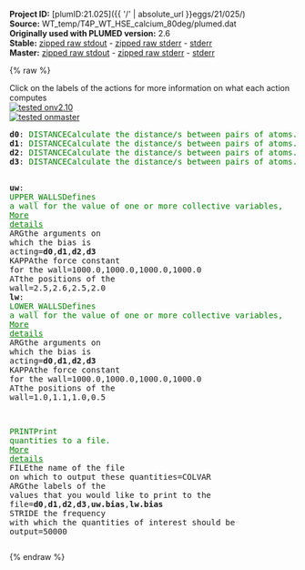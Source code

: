 **Project ID:** [plumID:21.025]({{ '/' | absolute_url }}eggs/21/025/)  
**Source:** WT_temp/T4P_WT_HSE_calcium_80deg/plumed.dat  
**Originally used with PLUMED version:** 2.6  
**Stable:** [zipped raw stdout](plumed.dat.plumed.stdout.txt.zip) - [zipped raw stderr](plumed.dat.plumed.stderr.txt.zip) - [stderr](plumed.dat.plumed.stderr)  
**Master:** [zipped raw stdout](plumed.dat.plumed_master.stdout.txt.zip) - [zipped raw stderr](plumed.dat.plumed_master.stderr.txt.zip) - [stderr](plumed.dat.plumed_master.stderr)  

{% raw %}
<div class="plumedpreheader">
<div class="headerInfo" id="value_details_data/WT_temp/T4P_WT_HSE_calcium_80deg/plumed.dat"> Click on the labels of the actions for more information on what each action computes </div>
<div class="containerBadge">
<div class="headerBadge"><a href="plumed.dat.plumed.stderr"><img src="https://img.shields.io/badge/v2.10-passing-green.svg" alt="tested onv2.10" /></a></div>
<div class="headerBadge"><a href="plumed.dat.plumed_master.stderr"><img src="https://img.shields.io/badge/master-passing-green.svg" alt="tested onmaster" /></a></div>
</div>
</div>
<pre class="plumedlisting">
<b name="data/WT_temp/T4P_WT_HSE_calcium_80deg/plumed.datd0" onclick='showPath("data/WT_temp/T4P_WT_HSE_calcium_80deg/plumed.dat","data/WT_temp/T4P_WT_HSE_calcium_80deg/plumed.datd0","data/WT_temp/T4P_WT_HSE_calcium_80deg/plumed.datd0","brown")'>d0</b>: <span class="plumedtooltip" style="color:green">DISTANCE<span class="right">Calculate the distance/s between pairs of atoms. <a href="https://www.plumed.org/doc-master/user-doc/html/DISTANCE" style="color:green">More details</a><i></i></span></span> <span class="plumedtooltip">ATOMS<span class="right">the pair of atom that we are calculating the distance between<i></i></span></span>=727,2885
<span style="display:none;" id="data/WT_temp/T4P_WT_HSE_calcium_80deg/plumed.datd0">The DISTANCE action with label <b>d0</b> calculates the following quantities:<table  align="center" frame="void" width="95%" cellpadding="5%"><tr><td width="5%"><b> Quantity </b>  </td><td><b> Description </b> </td></tr><tr><td width="5%">d0.value</td><td>the DISTANCE between this pair of atoms</td></tr></table></span><b name="data/WT_temp/T4P_WT_HSE_calcium_80deg/plumed.datd1" onclick='showPath("data/WT_temp/T4P_WT_HSE_calcium_80deg/plumed.dat","data/WT_temp/T4P_WT_HSE_calcium_80deg/plumed.datd1","data/WT_temp/T4P_WT_HSE_calcium_80deg/plumed.datd1","brown")'>d1</b>: <span class="plumedtooltip" style="color:green">DISTANCE<span class="right">Calculate the distance/s between pairs of atoms. <a href="https://www.plumed.org/doc-master/user-doc/html/DISTANCE" style="color:green">More details</a><i></i></span></span> <span class="plumedtooltip">ATOMS<span class="right">the pair of atom that we are calculating the distance between<i></i></span></span>=2791,4949
<span style="display:none;" id="data/WT_temp/T4P_WT_HSE_calcium_80deg/plumed.datd1">The DISTANCE action with label <b>d1</b> calculates the following quantities:<table  align="center" frame="void" width="95%" cellpadding="5%"><tr><td width="5%"><b> Quantity </b>  </td><td><b> Description </b> </td></tr><tr><td width="5%">d1.value</td><td>the DISTANCE between this pair of atoms</td></tr></table></span><b name="data/WT_temp/T4P_WT_HSE_calcium_80deg/plumed.datd2" onclick='showPath("data/WT_temp/T4P_WT_HSE_calcium_80deg/plumed.dat","data/WT_temp/T4P_WT_HSE_calcium_80deg/plumed.datd2","data/WT_temp/T4P_WT_HSE_calcium_80deg/plumed.datd2","brown")'>d2</b>: <span class="plumedtooltip" style="color:green">DISTANCE<span class="right">Calculate the distance/s between pairs of atoms. <a href="https://www.plumed.org/doc-master/user-doc/html/DISTANCE" style="color:green">More details</a><i></i></span></span> <span class="plumedtooltip">ATOMS<span class="right">the pair of atom that we are calculating the distance between<i></i></span></span>=4855,7013
<span style="display:none;" id="data/WT_temp/T4P_WT_HSE_calcium_80deg/plumed.datd2">The DISTANCE action with label <b>d2</b> calculates the following quantities:<table  align="center" frame="void" width="95%" cellpadding="5%"><tr><td width="5%"><b> Quantity </b>  </td><td><b> Description </b> </td></tr><tr><td width="5%">d2.value</td><td>the DISTANCE between this pair of atoms</td></tr></table></span><b name="data/WT_temp/T4P_WT_HSE_calcium_80deg/plumed.datd3" onclick='showPath("data/WT_temp/T4P_WT_HSE_calcium_80deg/plumed.dat","data/WT_temp/T4P_WT_HSE_calcium_80deg/plumed.datd3","data/WT_temp/T4P_WT_HSE_calcium_80deg/plumed.datd3","brown")'>d3</b>: <span class="plumedtooltip" style="color:green">DISTANCE<span class="right">Calculate the distance/s between pairs of atoms. <a href="https://www.plumed.org/doc-master/user-doc/html/DISTANCE" style="color:green">More details</a><i></i></span></span> <span class="plumedtooltip">ATOMS<span class="right">the pair of atom that we are calculating the distance between<i></i></span></span>=6974,478

<span style="display:none;" id="data/WT_temp/T4P_WT_HSE_calcium_80deg/plumed.datd3">The DISTANCE action with label <b>d3</b> calculates the following quantities:<table  align="center" frame="void" width="95%" cellpadding="5%"><tr><td width="5%"><b> Quantity </b>  </td><td><b> Description </b> </td></tr><tr><td width="5%">d3.value</td><td>the DISTANCE between this pair of atoms</td></tr></table></span><b name="data/WT_temp/T4P_WT_HSE_calcium_80deg/plumed.datuw" onclick='showPath("data/WT_temp/T4P_WT_HSE_calcium_80deg/plumed.dat","data/WT_temp/T4P_WT_HSE_calcium_80deg/plumed.datuw","data/WT_temp/T4P_WT_HSE_calcium_80deg/plumed.datuw","brown")'>uw</b>: <span class="plumedtooltip" style="color:green">UPPER_WALLS<span class="right">Defines a wall for the value of one or more collective variables, <a href="https://www.plumed.org/doc-master/user-doc/html/UPPER_WALLS" style="color:green">More details</a><i></i></span></span> <span class="plumedtooltip">ARG<span class="right">the arguments on which the bias is acting<i></i></span></span>=<b name="data/WT_temp/T4P_WT_HSE_calcium_80deg/plumed.datd0">d0</b>,<b name="data/WT_temp/T4P_WT_HSE_calcium_80deg/plumed.datd1">d1</b>,<b name="data/WT_temp/T4P_WT_HSE_calcium_80deg/plumed.datd2">d2</b>,<b name="data/WT_temp/T4P_WT_HSE_calcium_80deg/plumed.datd3">d3</b> <span class="plumedtooltip">KAPPA<span class="right">the force constant for the wall<i></i></span></span>=1000.0,1000.0,1000.0,1000.0 <span class="plumedtooltip">AT<span class="right">the positions of the wall<i></i></span></span>=2.5,2.6,2.5,2.0
<span style="display:none;" id="data/WT_temp/T4P_WT_HSE_calcium_80deg/plumed.datuw">The UPPER_WALLS action with label <b>uw</b> calculates the following quantities:<table  align="center" frame="void" width="95%" cellpadding="5%"><tr><td width="5%"><b> Quantity </b>  </td><td><b> Description </b> </td></tr><tr><td width="5%">uw.bias</td><td>the instantaneous value of the bias potential</td></tr><tr><td width="5%">uw.force2</td><td>the instantaneous value of the squared force due to this bias potential</td></tr></table></span><b name="data/WT_temp/T4P_WT_HSE_calcium_80deg/plumed.datlw" onclick='showPath("data/WT_temp/T4P_WT_HSE_calcium_80deg/plumed.dat","data/WT_temp/T4P_WT_HSE_calcium_80deg/plumed.datlw","data/WT_temp/T4P_WT_HSE_calcium_80deg/plumed.datlw","brown")'>lw</b>: <span class="plumedtooltip" style="color:green">LOWER_WALLS<span class="right">Defines a wall for the value of one or more collective variables, <a href="https://www.plumed.org/doc-master/user-doc/html/LOWER_WALLS" style="color:green">More details</a><i></i></span></span> <span class="plumedtooltip">ARG<span class="right">the arguments on which the bias is acting<i></i></span></span>=<b name="data/WT_temp/T4P_WT_HSE_calcium_80deg/plumed.datd0">d0</b>,<b name="data/WT_temp/T4P_WT_HSE_calcium_80deg/plumed.datd1">d1</b>,<b name="data/WT_temp/T4P_WT_HSE_calcium_80deg/plumed.datd2">d2</b>,<b name="data/WT_temp/T4P_WT_HSE_calcium_80deg/plumed.datd3">d3</b> <span class="plumedtooltip">KAPPA<span class="right">the force constant for the wall<i></i></span></span>=1000.0,1000.0,1000.0,1000.0 <span class="plumedtooltip">AT<span class="right">the positions of the wall<i></i></span></span>=1.0,1.1,1.0,0.5

<span style="display:none;" id="data/WT_temp/T4P_WT_HSE_calcium_80deg/plumed.datlw">The LOWER_WALLS action with label <b>lw</b> calculates the following quantities:<table  align="center" frame="void" width="95%" cellpadding="5%"><tr><td width="5%"><b> Quantity </b>  </td><td><b> Description </b> </td></tr><tr><td width="5%">lw.bias</td><td>the instantaneous value of the bias potential</td></tr><tr><td width="5%">lw.force2</td><td>the instantaneous value of the squared force due to this bias potential</td></tr></table></span><span class="plumedtooltip" style="color:green">PRINT<span class="right">Print quantities to a file. <a href="https://www.plumed.org/doc-master/user-doc/html/PRINT" style="color:green">More details</a><i></i></span></span> <span class="plumedtooltip">FILE<span class="right">the name of the file on which to output these quantities<i></i></span></span>=COLVAR <span class="plumedtooltip">ARG<span class="right">the labels of the values that you would like to print to the file<i></i></span></span>=<b name="data/WT_temp/T4P_WT_HSE_calcium_80deg/plumed.datd0">d0</b>,<b name="data/WT_temp/T4P_WT_HSE_calcium_80deg/plumed.datd1">d1</b>,<b name="data/WT_temp/T4P_WT_HSE_calcium_80deg/plumed.datd2">d2</b>,<b name="data/WT_temp/T4P_WT_HSE_calcium_80deg/plumed.datd3">d3</b>,<b name="data/WT_temp/T4P_WT_HSE_calcium_80deg/plumed.datuw">uw.bias</b>,<b name="data/WT_temp/T4P_WT_HSE_calcium_80deg/plumed.datlw">lw.bias</b> <span class="plumedtooltip">STRIDE<span class="right"> the frequency with which the quantities of interest should be output<i></i></span></span>=50000
</pre>
{% endraw %}
